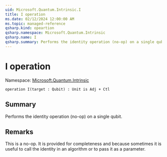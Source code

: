 ```yaml
---
uid: Microsoft.Quantum.Intrinsic.I
title: I operation
ms.date: 02/12/2024 12:00:00 AM
ms.topic: managed-reference
qsharp.kind: opeartion
qsharp.namespace: Microsoft.Quantum.Intrinsic
qsharp.name: I
qsharp.summary: Performs the identity operation (no-op) on a single qubit.
---
```


# I operation

Namespace: [Microsoft.Quantum.Intrinsic](xref:Microsoft.Quantum.Intrinsic)

```qsharp
operation I(target : Qubit) : Unit is Adj + Ctl
```

## Summary
Performs the identity operation (no-op) on a single qubit.

## Remarks
This is a no-op. It is provided for completeness and because
sometimes it is useful to call the identity in an algorithm or to pass it as a parameter.
